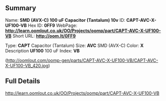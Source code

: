 

 ## Summary
Name: __SMD (AVX-C) 100 uF Capacitor (Tantalum) 10v__
ID: __CAPT-AVC-X-UF100-VB__
Hex ID: __0FF9__
WebPage: __http://learn.oomlout.co.uk/OO/Projects/oomp/part/CAPT-AVC-X-UF100-VB__
Short URL: __http://oom.lt/0FF9__

Type: __CAPT__ Capacitor (Tantalum) 
Size: __AVC__ SMD (AVX-C) 
Color: __X__  
Description __UF100__ 100 uF 
Index: __VB__


(http://oomlout.com/oomp-gen/parts/CAPT-AVC-X-UF100-VB/CAPT-AVC-X-UF100-VB_420.jpg)


 ## Full Details
 http://learn.oomlout.co.uk/OO/Projects/oomp/part/CAPT-AVC-X-UF100-VB














